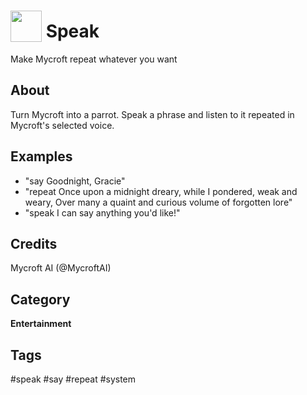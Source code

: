 # <img src='https://raw.githack.com/FortAwesome/Font-Awesome/master/svgs/solid/bullhorn.svg' card_color='#22a7f0' width='50' height='50' style='vertical-align:bottom'/> Speak
Make Mycroft repeat whatever you want

## About
Turn Mycroft into a parrot.  Speak a phrase and listen to it repeated in Mycroft's selected voice. 

## Examples
* "say Goodnight, Gracie"
* "repeat Once upon a midnight dreary, while I pondered, weak and weary, Over many a quaint and curious volume of forgotten lore"
* "speak I can say anything you'd like!"

## Credits
Mycroft AI (@MycroftAI)

## Category
**Entertainment**

## Tags
#speak
#say
#repeat
#system

